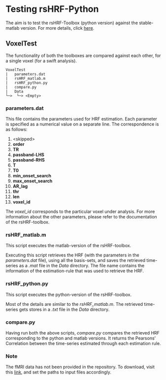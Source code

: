# Testing rsHRF-Python

The aim is to test the rsHRF-Toolbox (python version) against the stable-matlab version. For more details, click [here](https://github.com/BIDS-Apps/rsHRF/projects).

## VoxelTest
The functionality of both the toolboxes are compared against each other, for a single voxel (for a swift analysis).
```
VoxelTest
|   parameters.dat
|   rsHRF_matlab.m
|   rsHRF_python.py
|   compare.py
|   Data
└─>  └─> <Empty>
```

### parameters.dat

This file contains the parameters used for HRF estimation. Each parameter is specified as a numerical value on a separate line. The correspondence is as follows:

1. \<skipped>
2. **order**
3. **TR**
4. **passband-LHS**
5. **passband-RHS**
6. **T**
7. **T0**
8. **min_onset_search**
9. **max_onset_search**
10. **AR_lag**
11. **thr**
12. **len**
13. **voxel_id**

The *voxel_id* corresponds to the particular voxel under analysis. For more information about the other parameters, please refer to the documentation of the rsHRF-toolbox.

### rsHRF_matlab.m
This script executes the matlab-version of the rsHRF-toolbox.

Executing this script retrieves the HRF (with the parameters in the *parameters.dat* file), using all the basis-sets, and saves the retrieved time-series as a *.mat* file in the *Data* directory. The file name contains the information of the estimation-rule that was used to retrieve the HRF.

### rsHRF_python.py
This script executes the python-version of the rsHRF-toolbox.

Most of the details are similar to the *rsHRF_matlab.m*. The retrieved time-series gets stores in a *.txt* file in the *Data* directory.

### compare.py

Having run both the above scripts, *compare.py* compares the retrieved HRF corresponding to the python and matlab versions. It returns the Pearsons' Correlation between the time-series estimated through each estimation rule.

### Note
The fMRI data has not been provided in the repository. To download, visit this [link](https://www.nitrc.org/frs/?group_id=1304), and set the paths to input files accordingly.